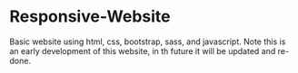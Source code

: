 # Responsive-Website
Basic website using html, css, bootstrap, sass, and javascript. Note this is an early development of this website, in th future it will be updated and re-done.
